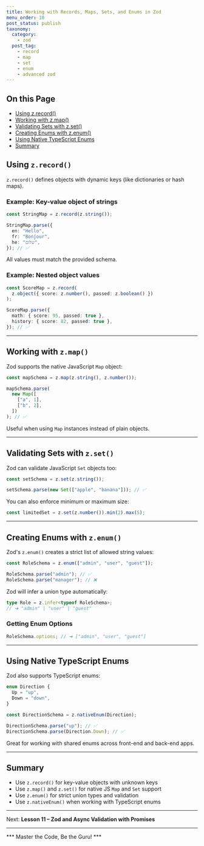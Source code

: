 ```yaml
---
title: Working with Records, Maps, Sets, and Enums in Zod
menu_order: 10
post_status: publish
taxonomy:
  category:
    - zod
  post_tag:
    - record
    - map
    - set
    - enum
    - advanced zod
---
```


<div class="toc" markdown="1">

## On this Page

- [Using z.record()](#using-zrecord)
- [Working with z.map()](#working-with-zmap)
- [Validating Sets with z.set()](#validating-sets-with-zset)
- [Creating Enums with z.enum()](#creating-enums-with-zenum)
- [Using Native TypeScript Enums](#using-native-typescript-enums)
- [Summary](#summary)

</div>

<div class="guru-main" markdown="1">

## Using `z.record()`

`z.record()` defines objects with dynamic keys (like dictionaries or hash maps).

### Example: Key-value object of strings

```ts
const StringMap = z.record(z.string());

StringMap.parse({
  en: "Hello",
  fr: "Bonjour",
  he: "שלום",
}); // ✅
```

All values must match the provided schema.

### Example: Nested object values

```ts
const ScoreMap = z.record(
  z.object({ score: z.number(), passed: z.boolean() })
);

ScoreMap.parse({
  math: { score: 95, passed: true },
  history: { score: 82, passed: true },
}); // ✅
```

---

## Working with `z.map()`

Zod supports the native JavaScript `Map` object:

```ts
const mapSchema = z.map(z.string(), z.number());

mapSchema.parse(
  new Map([
    ["a", 1],
    ["b", 2],
  ])
); // ✅
```

Useful when using `Map` instances instead of plain objects.

---

## Validating Sets with `z.set()`

Zod can validate JavaScript `Set` objects too:

```ts
const setSchema = z.set(z.string());

setSchema.parse(new Set(["apple", "banana"])); // ✅
```

You can also enforce minimum or maximum size:

```ts
const limitedSet = z.set(z.number()).min(2).max(5);
```

---

## Creating Enums with `z.enum()`

Zod's `z.enum()` creates a strict list of allowed string values:

```ts
const RoleSchema = z.enum(["admin", "user", "guest"]);

RoleSchema.parse("admin"); // ✅
RoleSchema.parse("manager"); // ❌
```

Zod will infer a union type automatically:

```ts
type Role = z.infer<typeof RoleSchema>;
// ➜ "admin" | "user" | "guest"
```

### Getting Enum Options

```ts
RoleSchema.options; // ➜ ["admin", "user", "guest"]
```

---

## Using Native TypeScript Enums

Zod also supports TypeScript enums:

```ts
enum Direction {
  Up = "up",
  Down = "down",
}

const DirectionSchema = z.nativeEnum(Direction);

DirectionSchema.parse("up"); // ✅
DirectionSchema.parse(Direction.Down); // ✅
```

Great for working with shared enums across front-end and back-end apps.

---

## Summary

- Use `z.record()` for key-value objects with unknown keys
- Use `z.map()` and `z.set()` for native JS `Map` and `Set` support
- Use `z.enum()` for strict union types and validation
- Use `z.nativeEnum()` when working with TypeScript enums

---

Next: **Lesson 11 – Zod and Async Validation with Promises**

---

*** Master the Code, Be the Guru! ***

</div>
